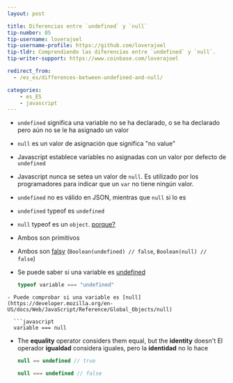 ```yaml
---
layout: post

title: Diferencias entre `undefined` y `null`
tip-number: 05
tip-username: loverajoel 
tip-username-profile: https://github.com/loverajoel
tip-tldr: Comprendiendo las diferencias entre `undefined` y `null`.
tip-writer-support: https://www.coinbase.com/loverajoel

redirect_from:
  - /es_es/differences-between-undefined-and-null/

categories:
    - es_ES
    - javascript
---
```


- `undefined` significa una variable no se ha declarado, o se ha declarado pero aún no se le ha asignado un valor
- `null` es un valor de asignación que significa "no value"
- Javascript establece variables no asignadas con un valor por defecto de `undefined`
- Javascript nunca se setea un valor de `null`. Es utilizado por los programadores para indicar que un `var` no tiene ningún valor.
- `undefined` no es válido en JSON, mientras que `null` si lo es
- `undefined` typeof es `undefined`
- `null` typeof es un `object`. [porque?](http://www.2ality.com/2013/10/typeof-null.html)
- Ambos son primitivos
- Ambos son [falsy](https://developer.mozilla.org/en-US/docs/Glossary/Falsy)
  (`Boolean(undefined) // false`, `Boolean(null) // false`)
- Se puede saber si una variable es [undefined](https://developer.mozilla.org/en-US/docs/Web/JavaScript/Reference/Global_Objects/undefined)

  ```javascript
  typeof variable === "undefined"
```
- Puede comprobar si una variable es [null](https://developer.mozilla.org/en-US/docs/Web/JavaScript/Reference/Global_Objects/null)

  ```javascript
  variable === null
```
- The **equality** operator considers them equal, but the **identity** doesn't
El operador **igualdad** considera iguales, pero la **identidad** no lo hace

  ```javascript
  null == undefined // true

  null === undefined // false
```